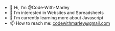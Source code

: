 - 👋 Hi, I’m @Code-With-Marley
- 👀 I’m interested in Websites and Spreadsheets
- 🌱 I’m currently learning more about Javascript
- 📫 How to reach me: codewithmarley@gmail.com

<!---
Code-With-Marley/Code-With-Marley is a ✨ special ✨ repository because its `README.md` (this file) appears on your GitHub profile.
You can click the Preview link to take a look at your changes.
--->
